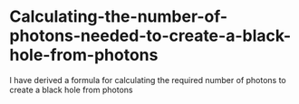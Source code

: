 # Calculating-the-number-of-photons-needed-to-create-a-black-hole-from-photons
 I have derived a formula for calculating the required number of photons to create a black hole from photons
